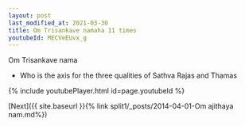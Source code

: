 ```yaml
---
layout: post
last_modified_at: 2021-03-30
title: Om Trisankave namaha 11 times
youtubeId: MECVeEUvx_g
---
```

 
 
Om Trisankave nama 
 
 -  Who is the axis for the three qualities of Sathva  Rajas and Thamas 
 
  
 
  
 
 
 
 
 
 


{% include youtubePlayer.html id=page.youtubeId %}
 
[Next]({{ site.baseurl }}{% link  split1/_posts/2014-04-01-Om ajithaya nam.md%})
 
